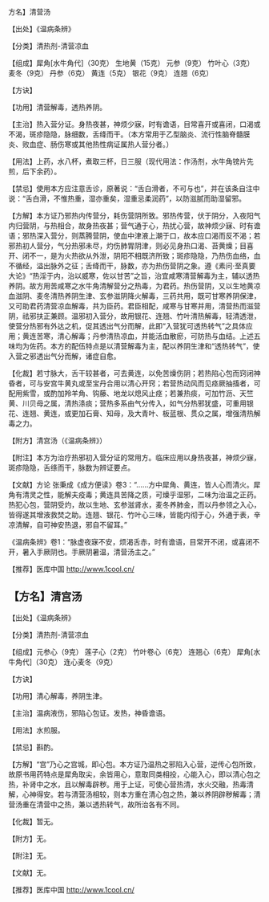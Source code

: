 方名】清营汤

【出处】《温病条辨》

【分类】清热剂-清营凉血

【组成】犀角[水牛角代]（30克） 生地黄（15克） 元参（9克） 竹叶心（3克） 麦冬（9克） 丹参（6克） 黄连（5克） 银花（9克） 连翘（6克）

【方诀】

【功用】清营解毒，透热养阴。

【主治】热入营分证。身热夜甚，神烦少寐，时有谵语，目常喜开或喜闭，口渴或不渴，斑疹隐隐，脉细数，舌绛而干。（本方常用于乙型脑炎、流行性脑脊髓膜炎、败血症、肠伤寒或其他热性病证属热人营分者。）

【用法】上药，水八杯，煮取三杯，日三服（现代用法：作汤剂，水牛角镑片先煎，后下余药）。

【禁忌】使用本方应注意舌诊，原著说：“舌白滑者，不可与也”，并在该条自注中说：“舌白滑，不惟热重，湿亦重矣，湿重忌柔润药”，以防滋腻而助湿留邪。

【方解】本方证乃邪热内传营分，耗伤营阴所致。邪热传营，伏于阴分，入夜阳气内归营阴，与热相合，故身热夜甚；营气通于心，热扰心营，故神烦少寐、时有谵语；邪热深入营分，则蒸腾营阴，使血中津液上潮于口，故本应口渴而反不渴；若邪热初人营分，气分热邪未尽，灼伤肺胃阴津，则必见身热口渴、苔黄燥；目喜开、闭不一，是为火热欲从外泄，阴阳不相既济所致；斑疹隐隐，乃热伤血络，血不循经，溢出脉外之征；舌绛而干，脉数，亦为热伤营阴之象。遵《素问·至真要大论》“热淫于内，治以威寒，佐以甘苦”之旨，治宜咸寒清营解毒为主，辅以透热养阴。故方用苦咸寒之水牛角清解营分之热毒，为君药。热伤营阴，又以生地黄凉血滋阴、麦冬清热养阴生津、玄参滋阴降火解毒，三药共用，既可甘寒养阴保津，又可助君药清营凉血解毒，共为臣药。君臣相配，咸寒与甘寒并用，清营热而滋营阴，祛邪扶正兼顾。温邪初入营分，故用银花、连翘、竹叶清热解毒，轻清透泄，使营分热邪有外达之机，促其透出气分而解，此即“入营犹可透热转气”之具体应用；黄连苦寒，清心解毒；丹参清热凉血，并能活血散瘀，可防热与血结。上述五味均为佐药。本方的配伍特点是以清营解毒为主，配以养阴生津和“透热转气”，使入营之邪透出气分而解，诸症自愈。

【化裁】若寸脉大，舌干较甚者，可去黄连，以免苦燥伤阴；若热陷心包而窍闭神昏者，可与安宫牛黄丸或至宝丹合用以清心开窍；若营热动风而见痉厥抽搐者，可配用紫雪，或酌加羚羊角、钩藤、地龙以熄风止痉；若兼热痰，可加竹沥、天竺黄、川贝母之属，清热涤痰；营热多系由气分传入，如气分热邪犹盛，可重用银花、连翘、黄连，或更加石膏、知母，及大青叶、板蓝根、贯众之属，增强清热解毒之力。

【附方】清宫汤（《温病条辨》）

【附注】本方为治疗热邪初入营分证的常用方。临床应用以身热夜甚，神烦少寐，斑疹隐隐，舌绦而干，脉数为辨证要点。

【文献】方论  张秉成《成方便读》卷3：“……方中犀角、黄连，皆人心而清火。犀角有清灵之性，能解夫疫毒；黄连具苦降之质，可燥乎湿邪，二味为治温之正药。热犯心包，营阴受灼，故以生地、玄参滋肾水，麦冬养肺金，而以丹参领之入心，皆得遂其增液救焚之助。连翘、银花、竹叶心三味，皆能内彻于心，外通于表，辛凉清解，自可神安热退，邪自不留耳。”

《温病条辨》卷1：“脉虚夜寐不安，烦渴舌赤，时有谵语，目常开不闭，或喜闭不开，暑入手厥阴也。手厥阴暑温，清营汤主之。”

【推荐】医库中国 http://www.1cool.cn/


## 【方名】清宫汤

【出处】《温病条辨》

【分类】清热剂-清营凉血

【组成】元参心（9克） 莲子心（2克） 竹叶卷心（6克） 连翘心（6克） 犀角[水牛角代]（30克） 连心麦冬（9克）

【方诀】

【功用】清心解毒，养阴生津。

【主治】温病液伤，邪陷心包证。发热，神昏谵语。

【用法】水煎服。

【禁忌】斟酌。

【方解】“宫”乃心之宫城，即心包。本方证乃温热之邪陷入心营，逆传心包所致，故原书用药特点是犀角取尖，余皆用心，意取同类相投，心能入心，即以清心包之热，补肾中之水，且以解毒辟秽。用于上证，可使心营热清，水火交融，热毒清解，心神得安。若与清营汤相较，则本方重在清心包之热，兼以养阴辟秽解毒；清营汤重在清营中之热，兼以透热转气，故所治各有不同。

【化裁】暂无。

【附方】无。

【附注】无。

【文献】无。

【推荐】医库中国 http://www.1cool.cn/